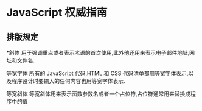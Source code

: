 # JavaScript 权威指南

## 排版规定

\*斜体 用于强调重点或者表示术语的首次使用,此外他还用来表示电子邮件地址,网址和文件名.

等宽字体 所有的 JavaScript 代码,HTML 和 CSS 代码清单都用等宽字体表示,以及程序设计时要输入的任何内容也用等宽字体表示.

等宽斜体 等宽斜体用来表示函数参数名或者一个占位符,占位符通常用来替换成程序中的值
